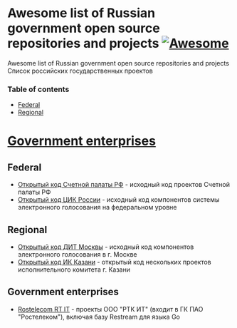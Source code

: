 # Awesome list of Russian government open source repositories and projects [![Awesome](https://cdn.rawgit.com/sindresorhus/awesome/d7305f38d29fed78fa85652e3a63e154dd8e8829/media/badge.svg)](https://github.com/sindresorhus/awesome)

Awesome list of Russian government open source repositories and projects
Список российских государственных проектов 
### Table of contents

* [Federal](#federal)
* [Regional](#regional)
# [Government enterprises](#governmententerprises)

## Federal
* [Открытый код Счетной палаты РФ](https://code.ach.gov.ru/public) - исходный код проектов Счетной палаты РФ
* [Открытый код ЦИК России](https://github.com/cikrf) - исходный код компонентов системы электронного голосования на федеральном уровне

## Regional
* [Открытый код ДИТ Москвы](https://github.com/moscow-technologies/) - исходный код компонентов электронного голосования в г. Москве
* [Открытый код ИК Казани](https://github.com/kznru) - открытый код нескольких проектов исполнительного комитета г. Казани

## Government enterprises
* [Rostelecom RT IT](https://github.com/Restream) - проекты ООО "РТК ИТ" (входит в ГК ПАО "Ростелеком"), включая базу Restream для языка Go


